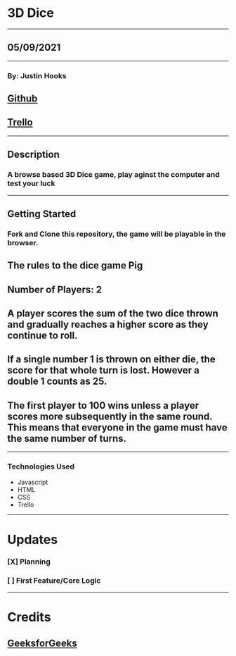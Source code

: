 # 3D Dice
***
## 05/09/2021
***
### By: Justin Hooks
## [Github](https://github.com/JHooks999/Vintage-Snake)
## [Trello](https://trello.com/b/aYpIMKoY/3d-dice)
***
## **Description**
### **A browse based 3D Dice game, play aginst the computer and test your luck**
***
## Getting Started
### Fork and Clone this repository, the game will be playable in the browser.
## The rules to the dice game Pig
## Number of Players: 2 
## A player scores the sum of the two dice thrown and gradually reaches a higher score as they continue to roll.
## If a single number 1 is thrown on either die, the score for that whole turn is lost. However a double 1 counts as 25.
## The first player to 100 wins unless a player scores more subsequently in the same round. This means that everyone in the game must have the same number of turns.

 
***
### **Technologies Used**
* Javascript
* HTML
* CSS
* Trello
***
# Updates
### [X] Planning
### [ ] First Feature/Core Logic
***
# Credits
## [GeeksforGeeks](https://www.geeksforgeeks.org/building-a-dice-game-using-javascript/)
